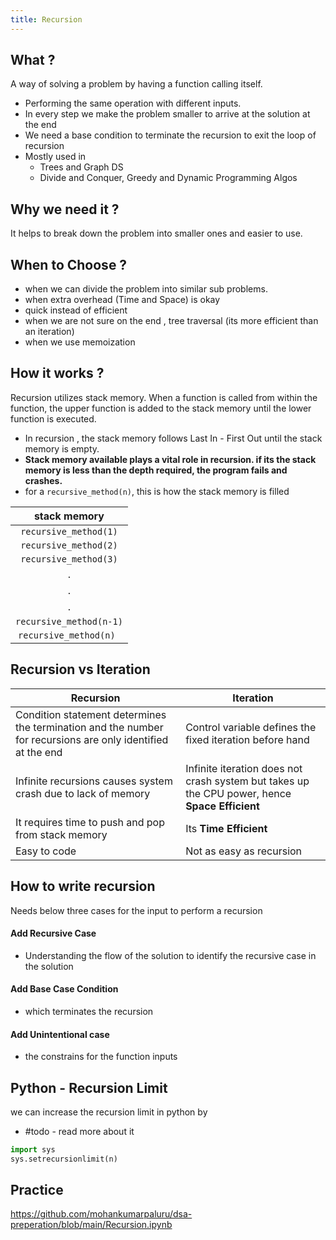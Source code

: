 ```yaml
---
title: Recursion
---
```


## What ?
A way of solving a problem by having a function calling itself. 
- Performing the same operation with different inputs.
- In every step we make the problem smaller to arrive at the solution at the end
- We need a base condition to terminate the recursion to exit the loop of recursion
- Mostly used in 
	- Trees and Graph DS
	- Divide and Conquer, Greedy and Dynamic Programming Algos
## Why we need it ?
It helps to break down the problem into smaller ones and easier to use.
## When to Choose ?
- when we can divide the problem into similar sub problems.
- when extra overhead (Time and Space) is okay 
- quick instead of efficient
- when we are not sure on the end , tree traversal (its more efficient than an iteration)
- when we use memoization
## How it works ?
Recursion utilizes stack memory. When a function is called from within the function, the upper function is added to the stack memory until the lower function is executed. 
- In recursion , the stack memory follows Last In - First Out until the stack memory is empty. 
- **Stack memory available plays a vital role in recursion. if its the stack memory is less than the depth required, the program fails and crashes.**
- for a `recursive_method(n)`, this is how the stack memory is filled

| stack memory            |
| :---------------------: |
| `recursive_method(1)`   |
| `recursive_method(2)`   |
| `recursive_method(3)`   |
| .                       |
| .                       |
| .                       |
| `recursive_method(n-1)` |
| `recursive_method(n) `  |


## Recursion vs Iteration 
| Recursion                                                                                                   | Iteration                                                                                      |
| ----------------------------------------------------------------------------------------------------------- | ---------------------------------------------------------------------------------------------- |
| Condition statement determines the termination and the number for recursions are only identified at the end | Control variable defines the fixed iteration before hand                                       |
| Infinite recursions causes system crash due to lack of memory                                               | Infinite iteration does not crash system but takes up the CPU power, hence **Space Efficient** |
| It requires time to push and pop from stack memory                                                          | Its **Time Efficient**                                                                         |
| Easy to code  | Not as easy as recursion |

## How to write recursion
Needs below three cases for the input to perform a recursion
#### Add Recursive Case 
- Understanding the flow of the solution to identify the recursive case in the solution
#### Add Base Case Condition  
- which terminates the recursion 
#### Add Unintentional case 
- the constrains for the function inputs


## Python - Recursion Limit
we can increase the recursion limit in python by 
- #todo - read more about it 

```python
import sys
sys.setrecursionlimit(n)
```

## Practice 
https://github.com/mohankumarpaluru/dsa-preperation/blob/main/Recursion.ipynb